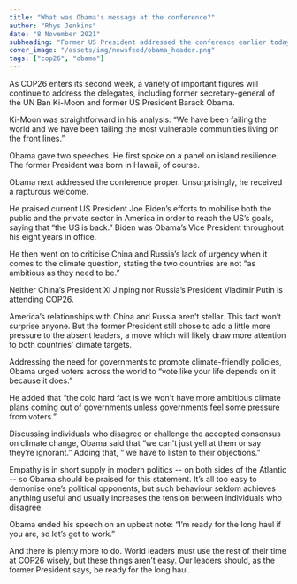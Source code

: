 ```yaml
---
title: "What was Obama's message at the conference?"
author: "Rhys Jenkins"
date: "8 November 2021"
subheading: "Former US President addressed the conference earlier today -- what was his message?"
cover_image: "/assets/img/newsfeed/obama_header.png"  
tags: ["cop26", "obama"]
---
```

As COP26 enters its second week, a variety of important figures will continue to address the delegates, including former secretary-general of the UN Ban Ki-Moon and former US President Barack Obama.

Ki-Moon was straightforward in his analysis: “We have been failing the world and we have been failing the most vulnerable communities living on the front lines.”

Obama gave two speeches. He first spoke on a panel on island resilience. The former President was born in Hawaii, of course.

Obama next addressed the conference proper. Unsurprisingly, he received a rapturous welcome.    

He praised current US President Joe Biden’s efforts to mobilise both the public and the private sector in America in order to reach the US’s goals, saying that “the US is back.” Biden was Obama’s Vice President throughout his eight years in office.

He then went on to criticise China and Russia’s lack of urgency when it comes to the climate question, stating the two countries are not “as ambitious as they need to be.”

Neither China’s President Xi Jinping nor Russia’s President Vladimir Putin is attending COP26.  

America’s relationships with China and Russia aren’t stellar. This fact won’t surprise anyone. But the former President still chose to add a little more pressure to the absent leaders, a move which will likely draw more attention to both countries’ climate targets. 

Addressing the need for governments to promote climate-friendly policies, Obama urged voters across the world to “vote like your life depends on it because it does.”

He added that “the cold hard fact is we won't have more ambitious climate plans coming out of governments unless governments feel some pressure from voters.” 

Discussing individuals who disagree or challenge the accepted consensus on climate change, Obama said that “we can't just yell at them or say they’re ignorant.” Adding that, “ we have to listen to their objections."

Empathy is in short supply in modern politics -- on both sides of the Atlantic -- so Obama should be praised for this statement. It’s all too easy to demonise one’s political opponents, but such behaviour seldom achieves anything useful and usually increases the tension between individuals who disagree. 

Obama ended his speech on an upbeat note: “I’m ready for the long haul if you are, so let’s get to work.” 

And there is plenty more to do. World leaders must use the rest of their time at COP26 wisely, but these things aren’t easy. Our leaders should, as the former President says, be ready for the long haul.